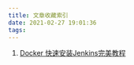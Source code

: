 ```yaml
---
title: 文章收藏索引
date: 2021-02-27 19:01:36
tags:
---
```


1. [Docker 快速安装Jenkins完美教程](http://www.likecs.com/show-103109.html)
